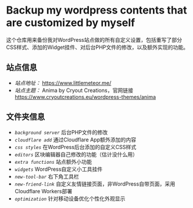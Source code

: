 # Backup my wordpress contents that are customized by myself

这个仓库用来备份我对WordPress站点做的所有自定义设置，包括重写了部分CSS样式、添加的Widget挂件、对后台PHP文件的修改，以及额外实现的功能。

## 站点信息

* *站点地址：* <https://www.littlemeteor.me/>
* *站点主题：* Anima by Cryout Creations，官网链接<https://www.cryoutcreations.eu/wordpress-themes/anima>

## 文件夹信息

* *`background server`* 后台PHP文件的修改
* *`cloudflare add`* 通过Cloudflare App额外添加的内容
* *`css styles`* 在WordPress后台添加的自定义CSS样式
* *`editors`* 区块编辑器自己修改的功能（估计没什么用）
* *`extra functions`* 站点额外小功能
* *`widgets`* WordPress自定义小工具挂件
* *`new-tool-bar`* 右下角工具栏
* *`new-friend-link`* 自定义友情链接页面，非WordPress自带页面，采用Cloudflare Workers部署
* *`optimization`* 针对移动设备优化个性化外观显示

